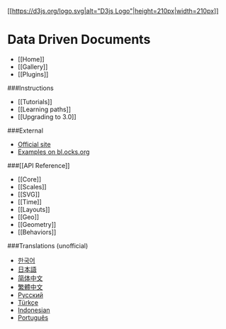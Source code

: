 [[[https://d3js.org/logo.svg|alt="D3js Logo"|height=210px|width=210px]]](https://d3js.org)

Data Driven Documents
===============

- [[Home]] 
- [[Gallery]] 
- [[Plugins]] 

###Instructions
- [[Tutorials]] 
- [[Learning paths]] 
- [[Upgrading to 3.0]] 

###External
- [Official site](https://d3js.org/)
- [Examples on bl.ocks.org](http://bl.ocks.org/mbostock)

###[[API Reference]]
- [[Core]]
- [[Scales]]
- [[SVG]]
- [[Time]]
- [[Layouts]]
- [[Geo]]
- [[Geometry]]
- [[Behaviors]]

###Translations (unofficial)
- [한국어](/zziuni/d3/wiki)
- [日本語](/mbostock/d3/wiki/JP-Home)
- [简体中文](/mbostock/d3/wiki/CN-Home)
- [繁體中文](/mbostock/d3/wiki/TW-Home)
- [Русский](/mbostock/d3/wiki/API-Reference-\(русскоязычная-версия\))
- [Türkçe](/ahmetkurnaz/d3/wiki)
- [Indonesian](/widiantonugroho/d3/wiki)
- [Português](/jeanbauer/d3/wiki)